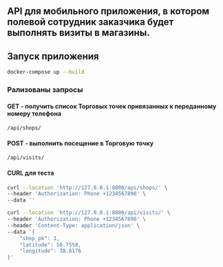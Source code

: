 ## API для мобильного приложения, в котором полевой сотрудник заказчика будет выполнять визиты в магазины.

## Запуск приложения
```bash
docker-compose up --build
```


### Рализованы запросы

#### GET - получить список Торговых точек привязанных к переданному номеру телефона

```
/api/shops/
```

#### POST - выполнить посещение в Торговую точку

```
/api/visits/
```

#### CURL для теста

```bash
curl --location 'http://127.0.0.1:8000/api/shops/' \
--header 'Authorization: Phone +1234567890' \
--data ''
```

```bash
curl --location 'http://127.0.0.1:8000/api/visits/' \
--header 'Authorization: Phone +1234567890' \
--header 'Content-Type: application/json' \
--data '{
    "shop_pk": 1,
    "latitude": 56.7558,
    "longitude": 38.6176
}'
```